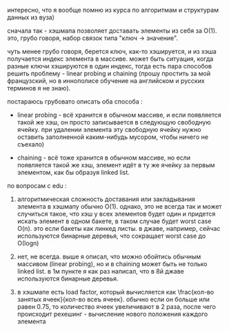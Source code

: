 интересно, что я вообще помню из курса по алгоритмам и структурам данных из вуза)

сначала так - хэшмапа позволяет доставать элементы из себя за О(1). это, грубо говоря, набор связок типа "ключ -> значение".

чуть менее грубо говоря, берется ключ, как-то хэшируется, и из хэша получается индекс элемента в массиве. 
может быть ситуация, когда разные ключи хэшируются в один индекс, тогда есть пара способов решить проблему - 
linear probing и chaining (прошу простить за мой французский, 
но в иннополисе обучение на английском и русских терминов я не знаю).

постараюсь грубовато описать оба способа :

* linear probing - всё хранится в обычном массиве, и если появляется такой же хэш, он просто записывается в следующую 
свободную ячейку. при удалении элемента эту свободную ячейку нужно оставить заполненной каким-нибудь мусором, 
чтобы ничего не съехало)

* chaining - всё тоже хранится в обычном массиве, но если появляется такой же хэш, элемент идёт в ту же ячейку за первым
элементом, как бы образуя linked list. 

по вопросам с edu : 

1. алгоритмическая сложность доставания или закладывания элемента в хэшмапу обычно О(1). однако, это не всегда так и
может случиться такое, что хэш у всех элементов будет один и придется искать элемент в одном бакете, в таком случае 
будет worst case O(n). это если бакеты как линкед листы. в джаве, например, сейчас используются бинарные деревья, что
сокращает worst case до О(logn)

2. нет, не всегда. выше я описал, что можно обойтись обычным массивом (linear probing), но и в chaining может быть не
только linked list. в 1м пункте я как раз написал, что в 8й джаве используются бинарные деревья.

3. в хэшмапе есть load factor, который вычисляется как \frac{кол-во занятых ячеек}{кол-во всеъ ячеек}. обычно если он
больше или равен 0.75, то количество ячеек увеличивают в 2 раза, после чего происходит рехешинг - вычисление нового 
положения каждого элемента
